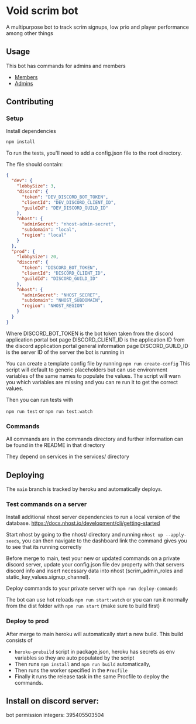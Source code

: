 #  Void scrim bot
A multipurpose bot to track scrim signups, low prio and player performance among other things

## Usage

This bot has commands for admins and members

* [Members](/usage/members.md)
* [Admins](/usage/admins.md)

## Contributing
### Setup
Install dependencies
```sh
npm install
```

To run the tests, you'll need to add a config.json file to the root directory.

The file should contain:
```json
{
  "dev": {
    "lobbySize": 3,
    "discord": {
      "token": "DEV_DISCORD_BOT_TOKEN",
      "clientId": "DEV_DISCORD_CLIENT_ID",
      "guildId": "DEV_DISCORD_GUILD_ID"  
    },
    "nhost": {
      "adminSecret": "nhost-admin-secret",
      "subdomain": "local",
      "region": "local"
    }
  },
  "prod": {
    "lobbySize": 20,
    "discord": {
      "token": "DISCORD_BOT_TOKEN",
      "clientId": "DISCORD_CLIENT_ID",
      "guildId": "DISCORD_GUILD_ID"
    },
    "nhost": {
      "adminSecret": "NHOST_SECRET",
      "subdomain": "NHOST_SUBDOMAIN",
      "region": "NHOST_REGION"
    }
  }
}
```
Where DISCORD_BOT_TOKEN is the bot token taken from the discord application portal bot page
DISCORD_CLIENT_ID is the application ID from the discord application portal general information page
DISCORD_GUILD_ID is the server ID of the server the bot is running in

You can create a template config file by running
`
npm run create-config
`
This script will default to generic placeholders but can use environment variables of the same names to populate the values. 
The script will warn you which variables are missing and you can re run it to get the correct values.

Then you can run tests with 

`npm run test` or `npm run test:watch`

### Commands
All commands are in the commands directory and further information can be found in the README in that directory

They depend on services in the services/ directory

## Deploying

The `main` branch is tracked by heroku and automatically deploys.

### Test commands on a server

Install additional nhost server dependencies to run a local version of the database.
https://docs.nhost.io/development/cli/getting-started

Start nhost by going to the nhost/ directory and running `nhost up --apply-seeds`, you can then navigate to the dashboard link the command gives you to see that its running correctly

Before merge to main, test your new or updated commands on a private discord server, update your config.json file dev property with that servers discord info and insert necessary data into nhost (scrim_admin_roles and static_key_values.signup_channel).

Deploy commands to your private server with `npm run deploy-commands`

The bot can use hot reloads `npm run start:watch` or you can run it normally from the dist folder with `npm run start` (make sure to build first)

### Deploy to prod

After merge to main heroku will automatically start a new build. This build consists of 
* `heroku-prebuild` script in package.json, heroku has secrets as env variables so they are auto populated by the script
* Then runs `npm install` and `npm run build` automatically,
* Then runs the worker specified in the `Procfile`
* Finally it runs the release task in the same Procfile to deploy the commands.

## Install on discord server:

bot permission integers: 395405503504
